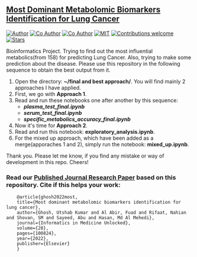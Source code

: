 ## [Most Dominant Metabolomic Biomarkers Identification for Lung Cancer](https://www.sciencedirect.com/science/article/pii/S2352914821002872)
[![Author](https://img.shields.io/badge/author-utshabkg-red)](https://github.com/utshabkg/)
[![Co Author](https://img.shields.io/badge/co--author-fuad021-yellow)](https://github.com/fuad021/)
[![Co Author](https://img.shields.io/badge/co--author-NahianAlindo-yellow)](https://github.com/NahianAlindo/)
[![MIT](https://img.shields.io/badge/license-MIT-5eba00.svg)](https://github.com/utshabkg/LungCancer_Biomarker/blob/master/LICENSE)
[![Contributions welcome](https://img.shields.io/badge/contributions-welcome-blue.svg?style=flat)](https://github.com/utshabkg/LungCancer_Biomarker/)
[![Stars](https://img.shields.io/github/stars/utshabkg/LungCancer_Biomarker?style=social)](https://github.com/utshabkg/LungCancer_Biomarker/stargazers)

Bioinformatics Project. Trying to find out the most influential metabolics(from 158) for predicting Lung Cancer. Also, trying to make some prediction about the disease. Please use this repository in the following sequence to obtain the best output from it.

1. Open the directory: <b>~/final and best approach/</b>. You will find mainly 2 approaches I have applied.
2. First, we go with <b>Approach 1</b>.
3. Read and run these notebooks one after another by this sequence:
    - <b><i>plasma_test_final.ipynb</i></b>
    - <b><i>serum_test_final.ipynb</i></b>
    - <b><i>specific_metabolics_accuracy_final.ipynb</i></b>
4. Now it's time for <b>Approach 2</b>.
5. Read and run this notebook: <b>exploratory_analysis.ipynb</b>.
6. For the mixed up approach, which have been added as a merge(apporaches 1 and 2), simply run the notebook: <b>mixed_up.ipynb</b>.

Thank you. Please let me know, if you find any mistake or way of development in this repo. Cheers!

### Read our [Published Journal Research Paper](https://www.sciencedirect.com/science/article/pii/S2352914821002872) based on this repository. Cite if this helps your work:
```
    @article{ghosh2022most,
    title={Most dominant metabolomic biomarkers identification for lung cancer},
    author={Ghosh, Utshab Kumar and Al Abir, Fuad and Rifaat, Nahian and Shovan, SM and Sayeed, Abu and Hasan, Md Al Mehedi},
    journal={Informatics in Medicine Unlocked},
    volume={28},
    pages={100824},
    year={2022},
    publisher={Elsevier}
    }
```
